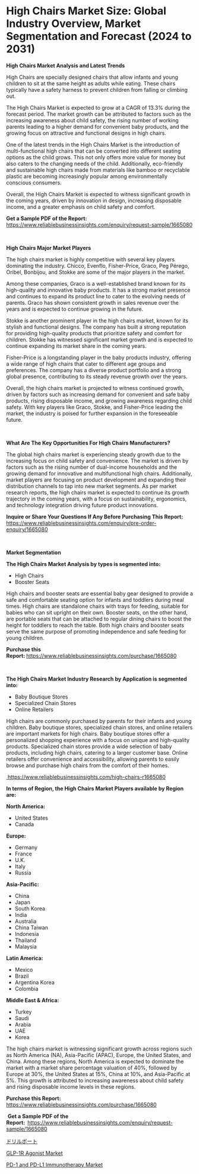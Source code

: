 <p><h1>High Chairs Market Size: Global Industry Overview, Market Segmentation and Forecast (2024 to 2031)</h1></p><p><strong>High Chairs Market Analysis and Latest Trends</strong></p>
<p><p>High Chairs are specially designed chairs that allow infants and young children to sit at the same height as adults while eating. These chairs typically have a safety harness to prevent children from falling or climbing out.</p><p>The High Chairs Market is expected to grow at a CAGR of 13.3% during the forecast period. The market growth can be attributed to factors such as the increasing awareness about child safety, the rising number of working parents leading to a higher demand for convenient baby products, and the growing focus on attractive and functional designs in high chairs.</p><p>One of the latest trends in the High Chairs Market is the introduction of multi-functional high chairs that can be converted into different seating options as the child grows. This not only offers more value for money but also caters to the changing needs of the child. Additionally, eco-friendly and sustainable high chairs made from materials like bamboo or recyclable plastic are becoming increasingly popular among environmentally conscious consumers.</p><p>Overall, the High Chairs Market is expected to witness significant growth in the coming years, driven by innovation in design, increasing disposable income, and a greater emphasis on child safety and comfort.</p></p>
<p><strong>Get a Sample PDF of the Report:&nbsp;</strong> <a href="https://www.reliablebusinessinsights.com/enquiry/request-sample/1665080">https://www.reliablebusinessinsights.com/enquiry/request-sample/1665080</a></p>
<p>&nbsp;</p>
<p><strong>High Chairs Major Market Players</strong></p>
<p><p>The high chairs market is highly competitive with several key players dominating the industry. Chicco, Evenflo, Fisher-Price, Graco, Peg Pérego, Oribel, Bonbijou, and Stokke are some of the major players in the market.</p><p>Among these companies, Graco is a well-established brand known for its high-quality and innovative baby products. It has a strong market presence and continues to expand its product line to cater to the evolving needs of parents. Graco has shown consistent growth in sales revenue over the years and is expected to continue growing in the future.</p><p>Stokke is another prominent player in the high chairs market, known for its stylish and functional designs. The company has built a strong reputation for providing high-quality products that prioritize safety and comfort for children. Stokke has witnessed significant market growth and is expected to continue expanding its market share in the coming years.</p><p>Fisher-Price is a longstanding player in the baby products industry, offering a wide range of high chairs that cater to different age groups and preferences. The company has a diverse product portfolio and a strong global presence, contributing to its steady revenue growth over the years.</p><p>Overall, the high chairs market is projected to witness continued growth, driven by factors such as increasing demand for convenient and safe baby products, rising disposable income, and growing awareness regarding child safety. With key players like Graco, Stokke, and Fisher-Price leading the market, the industry is poised for further expansion in the foreseeable future.</p></p>
<p>&nbsp;</p>
<p><strong>What Are The Key Opportunities For High Chairs Manufacturers?</strong></p>
<p><p>The global high chairs market is experiencing steady growth due to the increasing focus on child safety and convenience. The market is driven by factors such as the rising number of dual-income households and the growing demand for innovative and multifunctional high chairs. Additionally, market players are focusing on product development and expanding their distribution channels to tap into new market segments. As per market research reports, the high chairs market is expected to continue its growth trajectory in the coming years, with a focus on sustainability, ergonomics, and technology integration driving future product innovations.</p></p>
<p><strong>Inquire or Share Your Questions If Any Before Purchasing This Report:</strong> <a href="https://www.reliablebusinessinsights.com/enquiry/pre-order-enquiry/1665080">https://www.reliablebusinessinsights.com/enquiry/pre-order-enquiry/1665080</a></p>
<p>&nbsp;</p>
<p><strong>Market Segmentation</strong></p>
<p><strong>The High Chairs Market Analysis by types is segmented into:</strong></p>
<p><ul><li>High Chairs</li><li>Booster Seats</li></ul></p>
<p><p>High chairs and booster seats are essential baby gear designed to provide a safe and comfortable seating option for infants and toddlers during meal times. High chairs are standalone chairs with trays for feeding, suitable for babies who can sit upright on their own. Booster seats, on the other hand, are portable seats that can be attached to regular dining chairs to boost the height for toddlers to reach the table. Both high chairs and booster seats serve the same purpose of promoting independence and safe feeding for young children.</p></p>
<p><strong>Purchase this Report:&nbsp;</strong><a href="https://www.reliablebusinessinsights.com/purchase/1665080">https://www.reliablebusinessinsights.com/purchase/1665080</a></p>
<p>&nbsp;</p>
<p><strong>The High Chairs Market Industry Research by Application is segmented into:</strong></p>
<p><ul><li>Baby Boutique Stores</li><li>Specialized Chain Stores</li><li>Online Retailers</li></ul></p>
<p><p>High chairs are commonly purchased by parents for their infants and young children. Baby boutique stores, specialized chain stores, and online retailers are important markets for high chairs. Baby boutique stores offer a personalized shopping experience with a focus on unique and high-quality products. Specialized chain stores provide a wide selection of baby products, including high chairs, catering to a larger customer base. Online retailers offer convenience and accessibility, allowing parents to easily browse and purchase high chairs from the comfort of their homes.</p></p>
<p><a href="https://www.reliablebusinessinsights.com/high-chairs-r1665080">&nbsp;https://www.reliablebusinessinsights.com/high-chairs-r1665080</a></p>
<p><strong>In terms of Region, the High Chairs Market Players available by Region are:</strong></p>
<p>
    <p> <strong> North America: </strong>
        <ul>
            <li>United States</li>
            <li>Canada</li>
        </ul>
        </p> 
    <p> <strong> Europe: </strong>
        <ul>
            <li>Germany</li>
            <li>France</li>
            <li>U.K.</li>
            <li>Italy</li>
            <li>Russia</li>
        </ul>
        </p> 
    <p> <strong> Asia-Pacific: </strong>
        <ul>
            <li>China</li>
            <li>Japan</li>
            <li>South Korea</li>
            <li>India</li>
            <li>Australia</li>
            <li>China Taiwan</li>
            <li>Indonesia</li>
            <li>Thailand</li>
            <li>Malaysia</li>
        </ul>
        </p> 
    <p> <strong> Latin America: </strong>
        <ul>
            <li>Mexico</li>
            <li>Brazil</li>
            <li>Argentina Korea</li>
            <li>Colombia</li>
        </ul>
        </p> 
    <p> <strong> Middle East & Africa: </strong>
        <ul>
            <li>Turkey</li>
            <li>Saudi</li>
            <li>Arabia</li>
            <li>UAE</li>
            <li>Korea</li>
        </ul>
    </p>
    </p>
<p><p>The high chairs market is witnessing significant growth across regions such as North America (NA), Asia-Pacific (APAC), Europe, the United States, and China. Among these regions, North America is expected to dominate the market with a market share percentage valuation of 40%, followed by Europe at 30%, the United States at 15%, China at 10%, and Asia-Pacific at 5%. This growth is attributed to increasing awareness about child safety and rising disposable income levels in these regions.</p></p>
<p><strong>Purchase this Report: </strong><a href="https://www.reliablebusinessinsights.com/purchase/1665080">https://www.reliablebusinessinsights.com/purchase/1665080</a></p>
<p>&nbsp;<strong>Get a Sample PDF of the Report:&nbsp;&nbsp;</strong><a href="https://www.reliablebusinessinsights.com/enquiry/request-sample/1665080">https://www.reliablebusinessinsights.com/enquiry/request-sample/1665080</a></p>
<p><strong></strong></p>
<p><p><a href="https://github.com/KaliMetz2023/Market-Research-Report-List-1/blob/main/1577947171982.md">ドリルボート</a></p><p><a href="https://github.com/cameroneffertz/Market-Research-Report-List-1/blob/main/glp-1r-agonist-market.md">GLP-1R Agonist Market</a></p><p><a href="https://github.com/mbisetmhermsr/Market-Research-Report-List-3/blob/main/pd-1-and-pd-l1-immunotherapy-market.md">PD-1 and PD-L1 Immunotherapy Market</a></p></p>